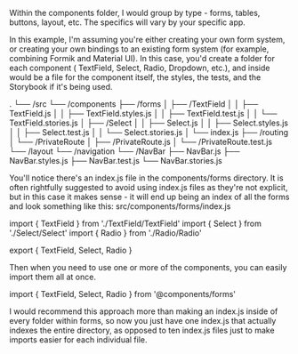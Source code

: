 Within the components folder, I would group by type - forms, tables, buttons, layout, etc. The specifics will vary by
your specific app.

In this example, I'm assuming you're either creating your own form system, or creating your own bindings to an existing
form system (for example, combining Formik and Material UI). In this case, you'd create a folder for each component (
TextField, Select, Radio, Dropdown, etc.), and inside would be a file for the component itself, the styles, the tests,
and the Storybook if it's being used.

.
└── /src
└── /components
├── /forms
│ ├── /TextField
│ │ ├── TextField.js
│ │ ├── TextField.styles.js
│ │ ├── TextField.test.js
│ │ └── TextField.stories.js
│ ├── /Select
│ │ ├── Select.js
│ │ ├── Select.styles.js
│ │ ├── Select.test.js
│ │ └── Select.stories.js
│ └── index.js
├── /routing
│ └── /PrivateRoute
│ ├── /PrivateRoute.js
│ └── /PrivateRoute.test.js
└── /layout
└── /navigation
└── /NavBar
├── NavBar.js
├── NavBar.styles.js
├── NavBar.test.js
└── NavBar.stories.js

You'll notice there's an index.js file in the components/forms directory. It is often rightfully suggested to avoid
using index.js files as they're not explicit, but in this case it makes sense - it will end up being an index of all the
forms and look something like this:
src/components/forms/index.js

import { TextField } from './TextField/TextField'
import { Select } from './Select/Select'
import { Radio } from './Radio/Radio'

export { TextField, Select, Radio }

Then when you need to use one or more of the components, you can easily import them all at once.

import { TextField, Select, Radio } from '@components/forms'

I would recommend this approach more than making an index.js inside of every folder within forms, so now you just have
one index.js that actually indexes the entire directory, as opposed to ten index.js files just to make imports easier
for each individual file.
